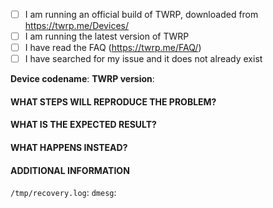 - [ ] I am running an official build of TWRP, downloaded from https://twrp.me/Devices/
- [ ] I am running the latest version of TWRP
- [ ] I have read the FAQ (https://twrp.me/FAQ/)
- [ ] I have searched for my issue and it does not already exist

**Device codename**: <!-- Device codename -->
**TWRP version**: <!-- TWRP version installed -->

#### WHAT STEPS WILL REPRODUCE THE PROBLEM?
<!-- Explain the steps necessary to reproduce the problem, as completely as possible -->

#### WHAT IS THE EXPECTED RESULT?
<!-- Explain what the expected result is, as completely as possible -->

#### WHAT HAPPENS INSTEAD?
<!-- Explain what happens instead, as completely as possible -->

#### ADDITIONAL INFORMATION
<!-- Add any additional information you know about the issue, such as possible causes and solutions -->

<!-- Use https://paste.omnirom.org/ and upload `/tmp/recovery.log` and the output of `dmesg` -->
`/tmp/recovery.log`: <!-- Link here -->
`dmesg`: <!-- Link here -->

